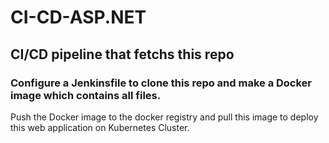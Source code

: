 # CI-CD-ASP.NET

<h2>CI/CD pipeline that fetchs this repo</h2>
<h3>Configure a Jenkinsfile to clone this repo and make a Docker image which contains all files.</h3>
<p>Push the Docker image to the docker registry and pull this image to deploy this web application on Kubernetes Cluster.</p>
